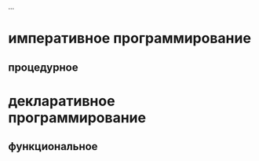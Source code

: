 ...
# императивное программирование
## процедурное
# декларативное программирование
## функциональное
